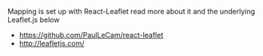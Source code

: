 Mapping is set up with React-Leaflet read more about it and the underlying Leaflet.js below
- https://github.com/PaulLeCam/react-leaflet
- http://leafletjs.com/

